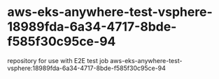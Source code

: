 # aws-eks-anywhere-test-vsphere-18989fda-6a34-4717-8bde-f585f30c95ce-94
repository for use with E2E test job aws-eks-anywhere-test-vsphere:18989fda-6a34-4717-8bde-f585f30c95ce-94
